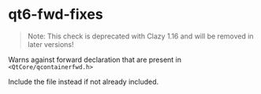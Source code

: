 # qt6-fwd-fixes

> Note: This check is deprecated with Clazy 1.16 and will be removed in later versions!

Warns against forward declaration that are present in `<QtCore/qcontainerfwd.h>`

Include the file instead if not already included.

